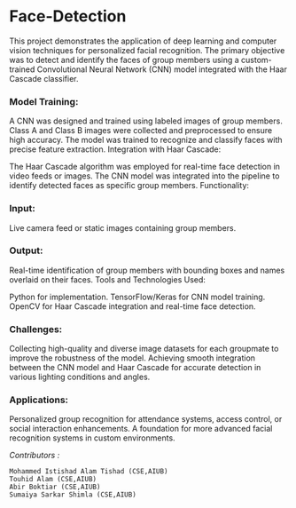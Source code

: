 # Face-Detection

This project demonstrates the application of deep learning and computer vision techniques for personalized facial recognition. The primary objective was to detect and identify the faces of group members using a custom-trained Convolutional Neural Network (CNN) model integrated with the Haar Cascade classifier.


### Model Training:

A CNN was designed and trained using labeled images of group members.
Class A and Class B images were collected and preprocessed to ensure high accuracy.
The model was trained to recognize and classify faces with precise feature extraction.
Integration with Haar Cascade:

The Haar Cascade algorithm was employed for real-time face detection in video feeds or images.
The CNN model was integrated into the pipeline to identify detected faces as specific group members.
Functionality:

### Input: 
Live camera feed or static images containing group members.

### Output: 
Real-time identification of group members with bounding boxes and names overlaid on their faces.
Tools and Technologies Used:

Python for implementation.
TensorFlow/Keras for CNN model training.
OpenCV for Haar Cascade integration and real-time face detection.

### Challenges:
Collecting high-quality and diverse image datasets for each groupmate to improve the robustness of the model.
Achieving smooth integration between the CNN model and Haar Cascade for accurate detection in various lighting conditions and angles.

### Applications:
Personalized group recognition for attendance systems, access control, or social interaction enhancements.
A foundation for more advanced facial recognition systems in custom environments.


*Contributors :*

    Mohammed Istishad Alam Tishad (CSE,AIUB)
    Touhid Alam (CSE,AIUB)
    Abir Boktiar (CSE,AIUB)
    Sumaiya Sarkar Shimla (CSE,AIUB)


